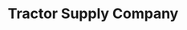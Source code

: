 ---
title: "Tractor Supply Company"
url: /little-egg-harbor/tractor-supply-company/
shop: general
---